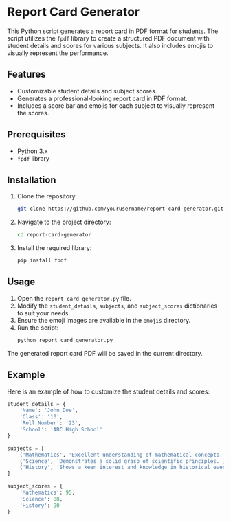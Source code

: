 # Report Card Generator

This Python script generates a report card in PDF format for students. The script utilizes the `fpdf` library to create a structured PDF document with student details and scores for various subjects. It also includes emojis to visually represent the performance.

## Features

- Customizable student details and subject scores.
- Generates a professional-looking report card in PDF format.
- Includes a score bar and emojis for each subject to visually represent the scores.

## Prerequisites

- Python 3.x
- `fpdf` library

## Installation

1. Clone the repository:
    ```sh
    git clone https://github.com/yourusername/report-card-generator.git
    ```

2. Navigate to the project directory:
    ```sh
    cd report-card-generator
    ```

3. Install the required library:
    ```sh
    pip install fpdf
    ```

## Usage

1. Open the `report_card_generator.py` file.
2. Modify the `student_details`, `subjects`, and `subject_scores` dictionaries to suit your needs.
3. Ensure the emoji images are available in the `emojis` directory.
4. Run the script:
    ```sh
    python report_card_generator.py
    ```

The generated report card PDF will be saved in the current directory.

## Example

Here is an example of how to customize the student details and scores:

```python
student_details = {
    'Name': 'John Doe',
    'Class': '10',
    'Roll Number': '23',
    'School': 'ABC High School'
}

subjects = [
    ('Mathematics', 'Excellent understanding of mathematical concepts.'),
    ('Science', 'Demonstrates a solid grasp of scientific principles.'),
    ('History', 'Shows a keen interest and knowledge in historical events.')
]

subject_scores = {
    'Mathematics': 95,
    'Science': 88,
    'History': 90
}
